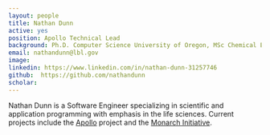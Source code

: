 ```yaml
---
layout: people
title: Nathan Dunn
active: yes
position: Apollo Technical Lead
background: Ph.D. Computer Science University of Oregon, MSc Chemical Engineering University of Washington
email: nathandunn@lbl.gov
image: 
linkedin: https://www.linkedin.com/in/nathan-dunn-31257746
github:  https://github.com/nathandunn 
scholar: 
---
```


Nathan Dunn is a Software Engineer specializing in scientific and application programming with emphasis in the life sciences. 
Current projects include the [Apollo](https://github.org/GMOD/Apollo) project and the [Monarch Initiative](https://monarchinitiative.org). 

